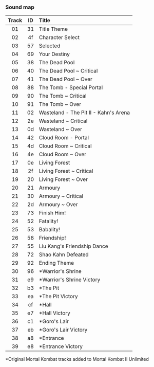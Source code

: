 ### Sound map

| Track | ID  | Title                                   |
| :---: | :-: | :-------------------------              |
|  01   | 31  | Title Theme                             |
|  02   | 4f  | Character Select                        |
|  03   | 57  | Selected                                |
|  04   | 69  | Your Destiny                            |
|  05   | 38  | The Dead Pool                           |
|  06   | 40  | The Dead Pool ~ Critical                |
|  07   | 41  | The Dead Pool ~ Over                    |
|  08   | 88  | The Tomb - Special Portal               |
|  09   | 90  | The Tomb ~ Critical                     |
|  10   | 91  | The Tomb ~ Over                         |
|  11   | 02  | Wasteland - The Pit II - Kahn's Arena   |
|  12   | 2e  | Wasteland ~ Critical                    |
|  13   | 0d  | Wasteland ~ Over                        |
|  14   | 42  | Cloud Room - Portal                     |
|  15   | 4d  | Cloud Room ~ Critical                   |
|  16   | 4e  | Cloud Room ~ Over                       |
|  17   | 0e  | Living Forest                           |
|  18   | 2f  | Living Forest ~ Critical                |
|  19   | 20  | Living Forest ~ Over                    |
|  20   | 21  | Armoury                                 |
|  21   | 30  | Armoury ~ Critical                      |
|  22   | 2d  | Armoury ~ Over                          |
|  23   | 73  | Finish Him!                             |
|  24   | 52  | Fatality!                               |
|  25   | 53  | Babality!                               |
|  26   | 58  | Friendship!                             |
|  27   | 55  | Liu Kang's Friendship Dance             |
|  28   | 72  | Shao Kahn Defeated                      |
|  29   | 92  | Ending Theme                            |
|  30   | 96  | *Warrior's Shrine                       |
|  31   | e9  | *Warrior's Shrine Victory               |
|  32   | b3  | *The Pit                                |
|  33   | ea  | *The Pit Victory                        |
|  34   | cf  | *Hall                                   |
|  35   | e7  | *Hall Victory                           |
|  36   | c1  | *Goro's Lair                            |
|  37   | eb  | *Goro's Lair Victory                    |
|  38   | a8  | *Entrance                               |
|  39   | e8  | *Entrance Victory                       |

*Original Mortal Kombat tracks added to Mortal Kombat II Unlimited